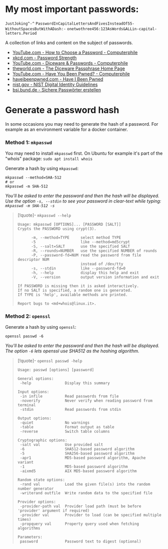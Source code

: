 # My most important passwords:
`JustJoking^-^`
`PasswordInCapitalLettersAndFivesInsteadOf55-WithoutSpacesButWithADash:-`
`onetwothree456:123AsWords&ALLin-capital-letters.Period`

A collection of links and content on the subject of passwords.

- [YouTube.com - How to Choose a Password - Computerphile](https://www.youtube.com/watch?v=3NjQ9b3pgIg)
- [xkcd.com - Password Strength](https://xkcd.com/936/)
- [YouTube.com - Diceware & Passwords - Computerphile](https://www.youtube.com/watch?v=Pe_3cFuSw1E)
- [theworld.com - The Diceware Passphrase Home Page](https://theworld.com/~reinhold/diceware.html)
- [YouTube.com - Have You Been Pwned? - Computerphile](https://www.youtube.com/watch?v=hhUb5iknVJs&t=314s)
- [haveibeenpwned.com - Have I Been Pwned](https://haveibeenpwned.com/)
- [nist.gov - NIST Digital Identity Guidelines](https://pages.nist.gov/800-63-3/sp800-63-3.html)
- [bsi.bund.de - Sichere Passwörter erstellen](https://www.bsi.bund.de/DE/Themen/Verbraucherinnen-und-Verbraucher/Informationen-und-Empfehlungen/Cyber-Sicherheitsempfehlungen/Accountschutz/Sichere-Passwoerter-erstellen/sichere-passwoerter-erstellen_node.html)

# Generate a password hash

In some occasions you may need to generate the hash of a password. For example as an environment variable for a docker container.

### Method 1: `mkpasswd`

You may need to install `mkpasswd` first. On Ubuntu for example it's part of the "whois" package: `sudo apt install whois`

Generate a hash by using `mkpasswd`:
```shell
mkpasswd --method=SHA-512
# or
mkpasswd -m SHA-512
```
_You'll be asked to enter the password and then the hash will be displayed. Use the option `-s, --stdin` to see your password in clear-text while typing: `mkpasswd -m SHA-512 -s`_

> [!quote]- `mkpasswd --help`
> 
> ```
> Usage: mkpasswd [OPTIONS]... [PASSWORD [SALT]]
> Crypts the PASSWORD using crypt(3).
> 
>       -m, --method=TYPE     select method TYPE
>       -5                    like --method=md5crypt
>       -S, --salt=SALT       use the specified SALT
>       -R, --rounds=NUMBER   use the specified NUMBER of rounds
>       -P, --password-fd=NUM read the password from file descriptor NUM
>                             instead of /dev/tty
>       -s, --stdin           like --password-fd=0
>       -h, --help            display this help and exit
>       -V, --version         output version information and exit
> 
> If PASSWORD is missing then it is asked interactively.
> If no SALT is specified, a random one is generated.
> If TYPE is 'help', available methods are printed.
> 
> Report bugs to <md+whois@linux.it>.
> ```

### Method 2: `openssl`

Generate a hash by using `openssl`:
```shell
openssl passwd -6
```
_You'll be asked to enter the password and then the hash will be displayed. The option `-6` lets openssl use SHA512 as the hashing algorithm._

> [!quote]- `openssl passwd -help`
> 
> ```
> Usage: passwd [options] [password]
> 
> General options:
>  -help               Display this summary
> 
> Input options:
>  -in infile          Read passwords from file
>  -noverify           Never verify when reading password from terminal
>  -stdin              Read passwords from stdin
> 
> Output options:
>  -quiet              No warnings
>  -table              Format output as table
>  -reverse            Switch table columns
> 
> Cryptographic options:
>  -salt val           Use provided salt
>  -6                  SHA512-based password algorithm
>  -5                  SHA256-based password algorithm
>  -apr1               MD5-based password algorithm, Apache variant
>  -1                  MD5-based password algorithm
>  -aixmd5             AIX MD5-based password algorithm
> 
> Random state options:
>  -rand val           Load the given file(s) into the random number generator
>  -writerand outfile  Write random data to the specified file
> 
> Provider options:
>  -provider-path val  Provider load path (must be before 'provider' argument if required)
>  -provider val       Provider to load (can be specified multiple times)
>  -propquery val      Property query used when fetching algorithms
> 
> Parameters:
>  password            Password text to digest (optional)
> ```

